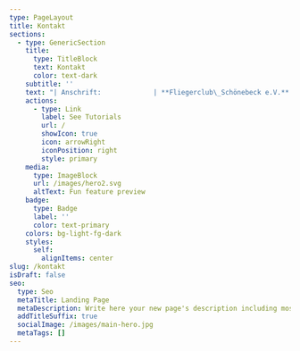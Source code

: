 ```yaml
---
type: PageLayout
title: Kontakt
sections:
  - type: GenericSection
    title:
      type: TitleBlock
      text: Kontakt
      color: text-dark
    subtitle: ''
    text: "| Anschrift:             | **Fliegerclub\_Schönebeck e.V.**                          |\n| ---------------------- | -------------------------------------------------------- |\n|                        | **Flugplatz Zackmünde**                                  |\n|                        | **39249\_Pömmelte**                                       |\n|                        |                                                          |\n|                        |                                                          |\n| Telefon:               | **+49 3928 400647**                                      |\n| -Nur am Wochenende-    |                                                          |\n| **+49\_170 1601004**    |                                                          |\n| -Auch unter der Woche- |                                                          |\n| Telefax:               | **+49 3928 400647**                                      |\n| E-Mail:                | <info@fliegerclub-sbk.de>                                |\n| Homepage:              | [www.fliegerclub-sbk.de](http://www.fliegerclub-sbk.de/) |\n\n"
    actions:
      - type: Link
        label: See Tutorials
        url: /
        showIcon: true
        icon: arrowRight
        iconPosition: right
        style: primary
    media:
      type: ImageBlock
      url: /images/hero2.svg
      altText: Fun feature preview
    badge:
      type: Badge
      label: ''
      color: text-primary
    colors: bg-light-fg-dark
    styles:
      self:
        alignItems: center
slug: /kontakt
isDraft: false
seo:
  type: Seo
  metaTitle: Landing Page
  metaDescription: Write here your new page's description including most relevant keywords.
  addTitleSuffix: true
  socialImage: /images/main-hero.jpg
  metaTags: []
---
```


